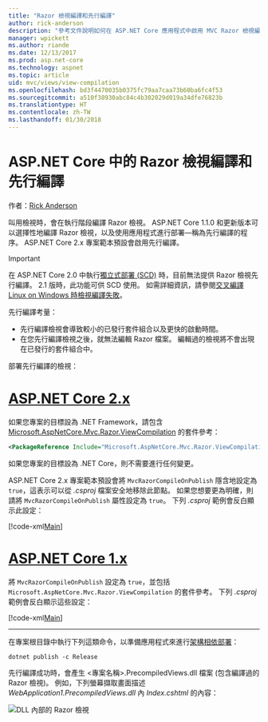 ```yaml
---
title: "Razor 檢視編譯和先行編譯"
author: rick-anderson
description: "參考文件說明如何在 ASP.NET Core 應用程式中啟用 MVC Razor 檢視編譯和先行編譯。"
manager: wpickett
ms.author: riande
ms.date: 12/13/2017
ms.prod: asp.net-core
ms.technology: aspnet
ms.topic: article
uid: mvc/views/view-compilation
ms.openlocfilehash: bd3f4470035b0375fc79aa7caa73b60ba6fc4f53
ms.sourcegitcommit: a510f38930abc84c4b302029d019a34dfe76823b
ms.translationtype: HT
ms.contentlocale: zh-TW
ms.lasthandoff: 01/30/2018
---
```

# <a name="razor-view-compilation-and-precompilation-in-aspnet-core"></a>ASP.NET Core 中的 Razor 檢視編譯和先行編譯

作者：[Rick Anderson](https://twitter.com/RickAndMSFT)

叫用檢視時，會在執行階段編譯 Razor 檢視。 ASP.NET Core 1.1.0 和更新版本可以選擇性地編譯 Razor 檢視，以及使用應用程式進行部署&mdash;稱為先行編譯的程序。 ASP.NET Core 2.x 專案範本預設會啟用先行編譯。

> [!IMPORTANT]
> 在 ASP.NET Core 2.0 中執行[獨立式部署 (SCD)](/dotnet/core/deploying/#self-contained-deployments-scd) 時，目前無法提供 Razor 檢視先行編譯。 2.1 版時，此功能可供 SCD 使用。 如需詳細資訊，請參閱[交叉編譯 Linux on Windows 時檢視編譯失敗](https://github.com/aspnet/MvcPrecompilation/issues/102)。

先行編譯考量：

* 先行編譯檢視會導致較小的已發行套件組合以及更快的啟動時間。
* 在您先行編譯檢視之後，就無法編輯 Razor 檔案。 編輯過的檢視將不會出現在已發行的套件組合中。 

部署先行編譯的檢視：

# <a name="aspnet-core-2xtabaspnetcore2x"></a>[ASP.NET Core 2.x](#tab/aspnetcore2x)

如果您專案的目標設為 .NET Framework，請包含 [Microsoft.AspNetCore.Mvc.Razor.ViewCompilation](https://www.nuget.org/packages/Microsoft.AspNetCore.Mvc.Razor.ViewCompilation/) 的套件參考：

```xml
<PackageReference Include="Microsoft.AspNetCore.Mvc.Razor.ViewCompilation" Version="2.0.0" PrivateAssets="All" />
```

如果您專案的目標設為 .NET Core，則不需要進行任何變更。

ASP.NET Core 2.x 專案範本預設會將 `MvcRazorCompileOnPublish` 隱含地設定為 `true`，這表示可以從 *.csproj* 檔案安全地移除此節點。 如果您想要更為明確，則請將 `MvcRazorCompileOnPublish` 屬性設定為 `true`。 下列 *.csproj* 範例會反白顯示此設定：

[!code-xml[Main](view-compilation\sample\MvcRazorCompileOnPublish2.csproj?highlight=5)]

# <a name="aspnet-core-1xtabaspnetcore1x"></a>[ASP.NET Core 1.x](#tab/aspnetcore1x)

將 `MvcRazorCompileOnPublish` 設定為 `true`，並包括 `Microsoft.AspNetCore.Mvc.Razor.ViewCompilation` 的套件參考。 下列 *.csproj* 範例會反白顯示這些設定：

[!code-xml[Main](view-compilation\sample\MvcRazorCompileOnPublish.csproj?highlight=5,12)]

---

在專案根目錄中執行下列這類命令，以準備應用程式來進行[架構相依部署](/dotnet/core/deploying/#framework-dependent-deployments-fdd)：

```console
dotnet publish -c Release
```

先行編譯成功時，會產生 <專案名稱>.PrecompiledViews.dll 檔案 (包含編譯過的 Razor 檢視)。 例如，下列螢幕擷取畫面描述 *WebApplication1.PrecompiledViews.dll* 內 *Index.cshtml* 的內容：

![DLL 內部的 Razor 檢視](view-compilation/_static/razor-views-in-dll.png)
